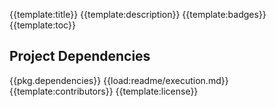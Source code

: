 {{template:title}}
{{template:description}}
{{template:badges}}
{{template:toc}}
## Project Dependencies
{{pkg.dependencies}}
{{load:readme/execution.md}}
{{template:contributors}}
{{template:license}}